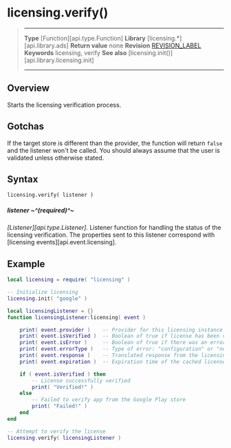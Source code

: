 # licensing.verify()

> --------------------- ------------------------------------------------------------------------------------------
> __Type__              [Function][api.type.Function]
> __Library__           [licensing.*][api.library.ads]
> __Return value__      none
> __Revision__          [REVISION_LABEL](REVISION_URL)
> __Keywords__          licensing, verify
> __See also__          [licensing.init()][api.library.licensing.init]
> --------------------- ------------------------------------------------------------------------------------------


## Overview

Starts the licensing verification process.

## Gotchas

If the target store is different than the provider, the function will return `false` and the listener won't be called. You should always assume that the user is validated unless otherwise stated.

## Syntax

	licensing.verify( listener )

##### listener ~^(required)^~
_[Listener][api.type.Listener]._ Listener function for handling the status of the licensing verification. The properties sent to this listener correspond with [licensing events][api.event.licensing].


## Example

``````lua
local licensing = require( "licensing" )

-- Initialize licensing
licensing.init( "google" )

local licensingListener = {}
function licensingListener:licensing( event )

	print( event.provider )    -- Provider for this licensing instance ("google")
	print( event.isVerified )  -- Boolean of true if license has been verified, otherwise false
	print( event.isError )     -- Boolean of true if there was an error during verification
	print( event.errorType )   -- Type of error: "configuration" or "network" (nil if no error)
	print( event.response )    -- Translated response from the licensing server
	print( event.expiration )  -- Expiration time of the cached license

	if ( event.isVerified ) then
		-- License successfully verified
		print( "Verified!" )
	else
		-- Failed to verify app from the Google Play store
		print( "Failed!" )
	end
end

-- Attempt to verify the license
licensing.verify( licensingListener )
``````
